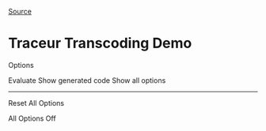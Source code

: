 <a href="http://github.com/google/traceur-compiler" class="repl-button">Source</a>

Traceur Transcoding Demo
========================

Options

Evaluate Show generated code Show all options

------------------------------------------------------------------------

Reset All Options

All Options Off
